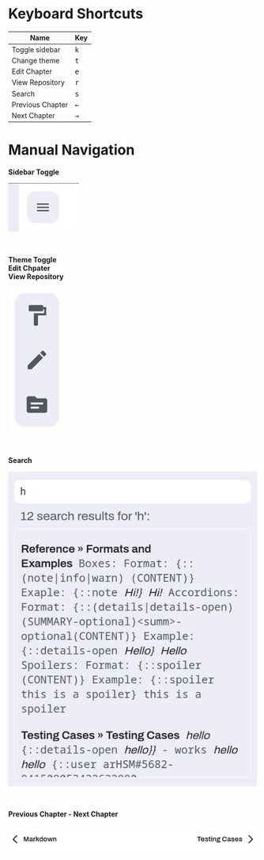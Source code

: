 # Keyboard Shortcuts

|  Name            | Key          |
|------------------|--------------|
| Toggle sidebar   | <kbd>k</kbd> |
| Change theme     | <kbd>t</kbd> |
| Edit Chapter     | <kbd>e</kbd> |
| View Repository  | <kbd>r</kbd> |
| Search           | <kbd>s</kbd> |
| Previous Chapter | <kbd>←</kbd> |
| Next Chapter     | <kbd>→</kbd> |

# Manual Navigation

**Sidebar Toggle**

![Sidebar Toggle](./assets/sidebar_toggle.png)

<br>

**Theme Toggle**\
**Edit Chpater**\
**View Repository**

![Settings Panel](./assets/settings_panel.png)

<br>

**Search**

![Search](./assets/search.png)

<br>

**Previous Chapter - Next Chapter**

![Chapter Navigation](./assets/chapter_navigation.png)

